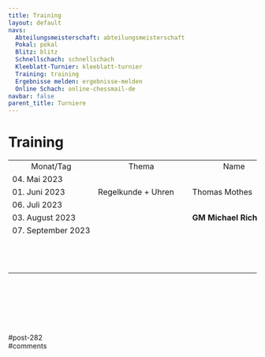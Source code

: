 ```yaml
---
title: Training 
layout: default
navs:
  Abteilungsmeisterschaft: abteilungsmeisterschaft
  Pokal: pokal
  Blitz: blitz
  Schnellschach: schnellschach
  Kleeblatt-Turnier: kleeblatt-turnier
  Training: training
  Ergebnisse melden: ergebnisse-melden
  Online Schach: online-chessmail-de
navbar: false
parent_title: Turniere
---
```

<div class="post-282 page type-page status-publish hentry" id="post-282">
<h1 class="entry-title">Training</h1>
<div class="entry-content">
<table style="height: 336px;">
<tbody>
<tr bgcolor="#fcfcfc" style="text-align: center;">
<td style="height: 24px; width: 149.633px;">Monat/Tag</td>
<td style="height: 24px; width: 175.25px;">Thema</td>
<td style="height: 24px; width: 169.117px;">Name</td>
</tr>
<tr style="height: 24px;">
<td style="height: 24px; width: 149.633px;">04. Mai 2023</td>
<td style="height: 24px; width: 175.25px;"></td>
<td style="height: 24px; width: 169.117px;"></td>
</tr>
<tr style="height: 24px;">
<td style="height: 24px; width: 149.633px;">01. Juni 2023</td>
<td style="height: 24px; width: 175.25px;">Regelkunde + Uhren</td>
<td style="height: 24px; width: 169.117px;">Thomas Mothes</td>
</tr>
<tr style="height: 24px;">
<td style="height: 24px; width: 149.633px;">06. Juli 2023</td>
<td style="height: 24px; width: 175.25px;"></td>
<td style="height: 24px; width: 169.117px;"></td>
</tr>
<tr style="height: 24px;">
<td style="height: 24px; width: 149.633px;">03. August 2023</td>
<td style="height: 24px; width: 175.25px;"></td>
<td nowrap="nowrap" style="height: 24px; width: 169.117px;"><strong>GM Michael Richter</strong></td>
</tr>
<tr style="height: 24px;">
<td nowrap="nowrap" style="height: 24px; width: 149.633px;">07. September 2023</td>
<td nowrap="nowrap" style="height: 24px; width: 175.25px;"></td>
<td style="height: 24px; width: 169.117px;"></td>
</tr>
<tr style="height: 24px;">
<td style="height: 24px; width: 149.633px;"></td>
<td style="height: 24px; width: 175.25px;"></td>
<td style="height: 24px; width: 169.117px;"></td>
</tr>
<tr style="height: 24px;">
<td style="height: 24px; width: 149.633px;"></td>
<td style="height: 24px; width: 175.25px;"></td>
<td style="height: 24px; width: 169.117px;"></td>
</tr>
<tr style="height: 24px;">
<td style="height: 24px; width: 149.633px;"></td>
<td style="height: 24px; width: 175.25px;"></td>
<td style="height: 24px; width: 169.117px;"></td>
</tr>
</tbody>
</table>
</div><!-- .entry-content -->
</div> #post-282 
<div id="comments">
</div> #comments 
